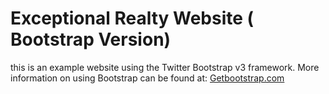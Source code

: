 # Exceptional Realty Website ( Bootstrap Version)

this is an example website using the Twitter Bootstrap v3 framework.
More information on using Bootstrap can be found at:
[Getbootstrap.com](http://getbootstrap.com)
